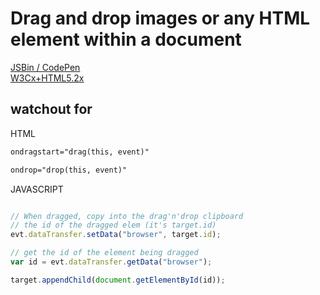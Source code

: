# Drag and drop images or any HTML element within a document

[JSBin / CodePen](https://codepen.io/w3devcampus/pen/xwxEZg)  
[W3Cx+HTML5.2x](https://courses.edx.org/courses/course-v1:W3Cx+HTML5.2x+3T2018/courseware/1c530fbca988429899cd827dd5a4cc8b/43e28c81dfee4cad9e148d1e544faedf/?child=first)  

## watchout for

HTML

```html
ondragstart="drag(this, event)"

ondrop="drop(this, event)"
```

JAVASCRIPT

```JavaScript

// When dragged, copy into the drag'n'drop clipboard
// the id of the dragged elem (it's target.id)
evt.dataTransfer.setData("browser", target.id);

// get the id of the element being dragged
var id = evt.dataTransfer.getData("browser");

target.appendChild(document.getElementById(id));
```